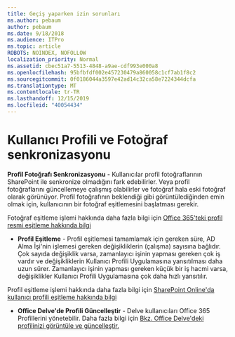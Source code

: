 ```yaml
---
title: Geçiş yaparken izin sorunları
ms.author: pebaum
author: pebaum
ms.date: 9/18/2018
ms.audience: ITPro
ms.topic: article
ROBOTS: NOINDEX, NOFOLLOW
localization_priority: Normal
ms.assetid: cbec51a7-5513-4848-a9ae-cdf993e000a8
ms.openlocfilehash: 95bfbfdf002e457230479a860058c1cf7ab1f8c2
ms.sourcegitcommit: 0f0186044a3597e42ad14c32ca58e7224344dcfa
ms.translationtype: MT
ms.contentlocale: tr-TR
ms.lasthandoff: 12/15/2019
ms.locfileid: "40054434"
---
```

# <a name="user-profile-and-photo-synchronization"></a>Kullanıcı Profili ve Fotoğraf senkronizasyonu

 **Profil Fotoğrafı Senkronizasyonu** - Kullanıcılar profil fotoğraflarının SharePoint ile senkronize olmadığını fark edebilirler. Veya profil fotoğraflarını güncellemeye çalışmış olabilirler ve fotoğraf hala eski fotoğraf olarak görünüyor. Profil fotoğrafının beklendiği gibi görüntülediğinden emin olmak için, kullanıcının bir fotoğraf eşitlemesini başlatması gerekir. 
  
Fotoğraf eşitleme işlemi hakkında daha fazla bilgi için [Office 365'teki profil resmi eşitleme hakkında bilgi](https://go.microsoft.com/fwlink/?linkid=2022634)
  
- **Profil Eşitleme** - Profil eşitlemesi tamamlamak için gereken süre, AD Alma İşi'nin işlemesi gereken değişikliklerin (çalışma) sayısına bağlıdır. Çok sayıda değişiklik varsa, zamanlayıcı işinin yapması gereken çok iş vardır ve değişikliklerin Kullanıcı Profili Uygulamasına yansıtılması daha uzun sürer. Zamanlayıcı işinin yapması gereken küçük bir iş hacmi varsa, değişiklikler Kullanıcı Profili Uygulamasına çok daha hızlı yansıtılır. 
  
Profil eşitleme işlemi hakkında daha fazla bilgi için [SharePoint Online'da kullanıcı profili eşitleme hakkında bilgi](https://go.microsoft.com/fwlink/?linkid=2022639)
    
- **Office Delve'de Profili Güncelleştir** - Delve kullanıcıları Office 365 Profillerini yönetebilir. Daha fazla bilgi için [Bkz. Office Delve'deki profilinizi görüntüle ve güncelleştir.](https://support.office.com/article/View-and-update-your-profile-in-Office-Delve-4e84343b-eedf-45a1-aeb9-8627ccca14ba)
    

